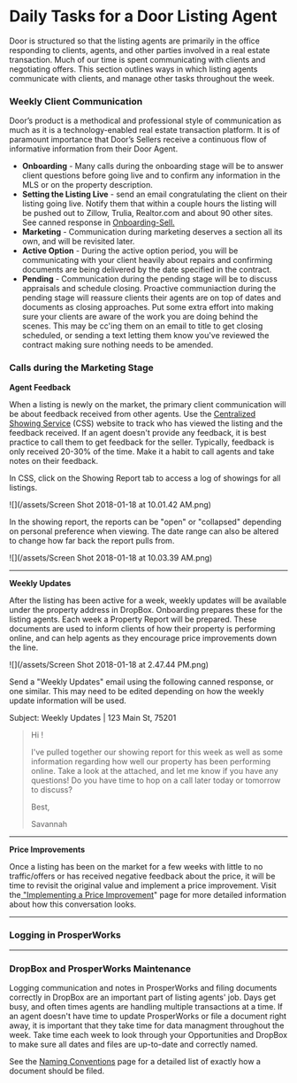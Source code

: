 # Daily Tasks for a Door Listing Agent

Door is structured so that the listing agents are primarily in the office responding to clients, agents, and other parties involved in a real estate transaction. Much of our time is spent communicating with clients and negotiating offers. This section outlines ways in which listing agents communicate with clients, and manage other tasks throughout the week.

### **Weekly Client Communication**

Door’s product is a methodical and professional style of communication as much as it is a technology-enabled real estate transaction platform. It is of paramount importance that Door’s Sellers receive a continuous flow of informative information from their Door Agent.

* **Onboarding** - Many calls during the onboarding stage will be to answer client questions before going live and to confirm any information in the MLS or on the property description. 
* **Setting the Listing Live** - send an email congratulating the client on their listing going live. Notify them that within a couple hours the listing will be pushed out to Zillow, Trulia, Realtor.com and about 90 other sites. See canned response in [Onboarding-Sell.](/listing-agent/process-guide/listing-live.md)
* **Marketing** - Communication during marketing deserves a section all its own, and will be revisited later.
* **Active Option** - During the active option period, you will be communicating with your client heavily about repairs and confirming documents are being delivered by the date specified in the contract. 
* **Pending** - Communication during the pending stage will be to discuss appraisals and schedule closing. Proactive communiaction during the pending stage will reassure clients their agents are on top of dates and documents as closing approaches. Put some extra effort into making sure your clients are aware of the work you are doing behind the scenes. This may be cc'ing them on an email to title to get closing scheduled, or sending a text letting them know you've reviewed the contract making sure nothing needs to be amended.

### **Calls during the Marketing Stage**

**Agent Feedback**

When a listing is newly on the market, the primary client communication will be about feedback received from other agents. Use the [Centralized Showing Service](https://app.showings.com/Login) \(CSS\) website to track who has viewed the listing and the feedback received. If an agent doesn't provide any feedback, it is best practice to call them to get feedback for the seller. Typically, feedback is only received 20-30% of the time. Make it a habit to call agents and take notes on their feedback.

In CSS, click on the Showing Report tab to access a log of showings for all listings.

![](/assets/Screen Shot 2018-01-18 at 10.01.42 AM.png)

In the showing report, the reports can be "open" or "collapsed" depending on personal preference when viewing. The date range can also be altered to change how far back the report pulls from.

![](/assets/Screen Shot 2018-01-18 at 10.03.39 AM.png)

---

**Weekly Updates**

  
After the listing has been active for a week, weekly updates will be available under the property address in DropBox. Onboarding prepares these for the listing agents. Each week a Property Report will be prepared. These documents are used to inform clients of how their property is performing online, and can help agents as they encourage price improvements down the line.

![](/assets/Screen Shot 2018-01-18 at 2.47.44 PM.png)

Send a "Weekly Updates" email using the following canned response, or one similar. This may need to be edited depending on how the weekly update information will be used.

Subject: Weekly Updates \| 123 Main St, 75201

> Hi !
>
> I've pulled together our showing report for this week as well as some information regarding how well our property has been performing online. Take a look at the attached, and let me know if you have any questions! Do you have time to hop on a call later today or tomorrow to discuss?
>
> Best,
>
> Savannah

---

**Price Improvements**

Once a listing has been on the market for a few weeks with little to no traffic/offers or has received negative feedback about the price, it will be time to revisit the original value and implement a price improvement. Visit the[ "Implementing a Price Improvement](/listing-agent/process-guide/marketing/implementing-a-price-improvement.md)" page for more detailed information about how this conversation looks.

---

### Logging in ProsperWorks



---

### DropBox and ProsperWorks Maintenance

Logging communication and notes in ProsperWorks and filing documents correctly in DropBox are an important part of listing agents' job. Days get busy, and often times agents are handling multiple transactions at a time. If an agent doesn't have time to update ProsperWorks or file a document right away, it is important that they take time for data managment throughout the week. Take time each week to look through your Opportunities and DropBox to make sure all dates and files are up-to-date and correctly named.

See the [Naming Conventions](/misc/naming-conventions.md) page for a detailed list of exactly how a document should be filed.

